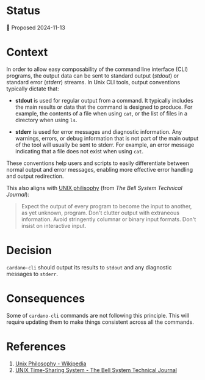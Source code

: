 # Status

📜 Proposed 2024-11-13

# Context

In order to allow easy composability of the command line interface (CLI) programs, the output data can be sent to standard output (*stdout*) or standard error (*stderr*) streams.
In Unix CLI tools, output conventions typically dictate that:

* **stdout** is used for regular output from a command. It typically includes the main results or data that the command is designed to produce. For example, the contents of a file when using `cat`, or the list of files in a directory when using `ls`.

* **stderr** is used for error messages and diagnostic information. Any warnings, errors, or debug information that is not part of the main output of the tool will usually be sent to stderr. For example, an error message indicating that a file does not exist when using `cat`.

These conventions help users and scripts to easily differentiate between normal output and error messages, enabling more effective error handling and output redirection.

This also aligns with [UNIX philisophy][bell-journal] (from *The Bell System Technical Journal*):
>Expect the output of every program to become the input to another, as yet unknown, program.
>Don't clutter output with extraneous information.
>Avoid stringently columnar or binary input formats.
>Don't insist on interactive input.

# Decision

`cardano-cli` should output its results to `stdout` and any diagnostic messages to `stderr`.

# Consequences

Some of `cardano-cli` commands are not following this principle.
This will require updating them to make things consistent across all the commands.

# References

1. [Unix Philosophy - Wikipedia][unix-philosophy]
1. [UNIX Time-Sharing System - The Bell System Technical Journal][bell-journal]

[unix-philosophy]: https://en.wikipedia.org/wiki/Unix_philosophy
[bell-journal]: https://archive.org/details/bstj57-6-1899/mode/2up

